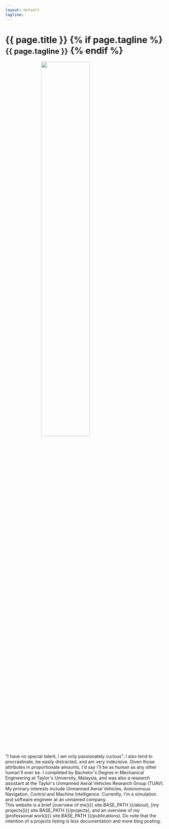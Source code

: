 ```yaml
---
layout: default
tagline:
---
```


<div class="page-header">
	<h1>
		{{ page.title }}
		{% if page.tagline %}
			<br>
			<small>{{ page.tagline }}</small>
		{% endif %}
	</h1>
</div>

<img src="{{ site.BASE_PATH }}/assets/img/su37.jpg" width="55%" style="display:block;margin:0 auto;">

<br>
<br>
"I have no special talent, I am only passionately curious", I also tend to procrastinate, be easily distracted, and am very indecisive. Given those attributes in proportionate amounts, I'd say I'll be as human as any other human'll ever be. I completed by Bachelor's Degree in Mechanical Engineering at Taylor's University, Malaysia, and was also a research assistant at the Taylor's Unmanned Aerial Vehicles Research Group (TUAV). My primary interests include Unmanned Aerial Vehicles, Autonomous Navigation, Control and Machine Intelligence. Currently, I'm a simulation and software engineer at an unnamed company.

<br>
This website is a brief [overview of me]({{ site.BASE_PATH }}/about), [my projects]({{ site.BASE_PATH }}/projects), and an overview of my [professional work]({{ site.BASE_PATH }}/publications). Do note that the intention of a projects listing is less documentation and more blog posting.


<br><br><br>

<!-- 
<a href="{{ site.BASE_PATH }}/clock/" target="_blank"> Click here if your name is Zoey lol</a>
<br>
Let's be honest, who even clicks <a href="{{ site.BASE_PATH }}/animation/" target="_blank">these</a> links -->
